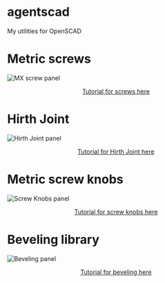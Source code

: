 # agentscad
My utilities for OpenSCAD

# Metric screws

![MX screw panel](https://github.com/GillesBouissac/agentscad/blob/master/img/panel-mx-screw.png)

<p align="center">
<a href="https://github.com/GillesBouissac/agentscad/wiki/Screws">Tutorial for screws here</a>
</p>

# Hirth Joint

![Hirth Joint panel](https://github.com/GillesBouissac/agentscad/blob/master/img/panel-hirth-joint.png)

<p align="center">
<a href="https://github.com/GillesBouissac/agentscad/wiki/Hirth-Joint">Tutorial for Hirth Joint here</a>
</p>

# Metric screw knobs

![Screw Knobs panel](https://github.com/GillesBouissac/agentscad/blob/master/img/panel-mx-knob.png)

<p align="center">
<a href="https://github.com/GillesBouissac/agentscad/wiki/Screw-Knobs">Tutorial for screw knobs here</a>
</p>

# Beveling library

![Beveling panel](https://github.com/GillesBouissac/agentscad/blob/master/img/panel-bevel.png)

<p align="center">
<a href="https://github.com/GillesBouissac/agentscad/wiki/Cut-and-Bevel">Tutorial for beveling here</a>
</p>

